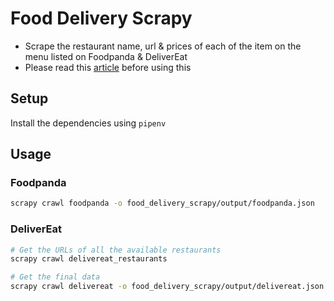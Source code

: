 # Food Delivery Scrapy

- Scrape the restaurant name, url & prices of each of the item on the menu listed on Foodpanda & DeliverEat
- Please read this [article](https://benbernardblog.com/web-scraping-and-crawling-are-perfectly-legal-right/) before using this

## Setup

Install the dependencies using `pipenv`

## Usage

### Foodpanda

```sh
scrapy crawl foodpanda -o food_delivery_scrapy/output/foodpanda.json
```

### DeliverEat

```sh
# Get the URLs of all the available restaurants
scrapy crawl delivereat_restaurants

# Get the final data
scrapy crawl delivereat -o food_delivery_scrapy/output/delivereat.json
```

